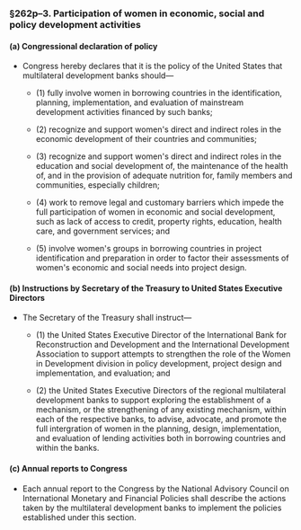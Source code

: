 ### §262p–3. Participation of women in economic, social and policy development activities
#### (a) Congressional declaration of policy
* Congress hereby declares that it is the policy of the United States that multilateral development banks should—

  * (1) fully involve women in borrowing countries in the identification, planning, implementation, and evaluation of mainstream development activities financed by such banks;

  * (2) recognize and support women's direct and indirect roles in the economic development of their countries and communities;

  * (3) recognize and support women's direct and indirect roles in the education and social development of, the maintenance of the health of, and in the provision of adequate nutrition for, family members and communities, especially children;

  * (4) work to remove legal and customary barriers which impede the full participation of women in economic and social development, such as lack of access to credit, property rights, education, health care, and government services; and

  * (5) involve women's groups in borrowing countries in project identification and preparation in order to factor their assessments of women's economic and social needs into project design.

#### (b) Instructions by Secretary of the Treasury to United States Executive Directors
* The Secretary of the Treasury shall instruct—

  * (1) the United States Executive Director of the International Bank for Reconstruction and Development and the International Development Association to support attempts to strengthen the role of the Women in Development division in policy development, project design and implementation, and evaluation; and

  * (2) the United States Executive Directors of the regional multilateral development banks to support exploring the establishment of a mechanism, or the strengthening of any existing mechanism, within each of the respective banks, to advise, advocate, and promote the full intergration of women in the planning, design, implementation, and evaluation of lending activities both in borrowing countries and within the banks.

#### (c) Annual reports to Congress
* Each annual report to the Congress by the National Advisory Council on International Monetary and Financial Policies shall describe the actions taken by the multilateral development banks to implement the policies established under this section.